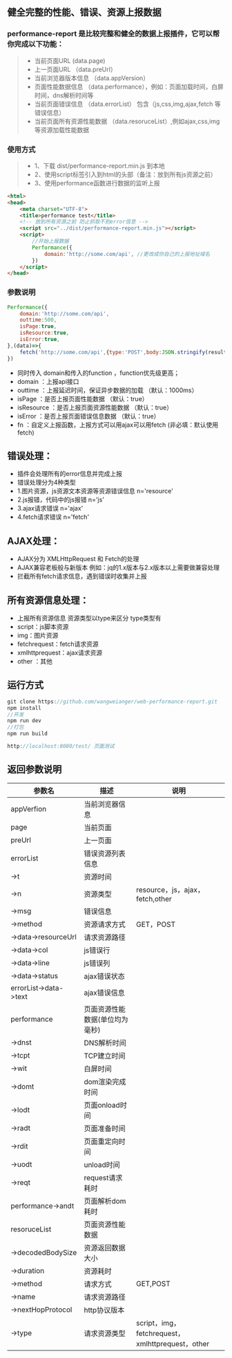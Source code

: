 ## 健全完整的性能、错误、资源上报数据

### performance-report 是比较完整和健全的数据上报插件，它可以帮你完成以下功能：
>  * 当前页面URL  (data.page)
>  * 上一页面URL （data.preUrl）
>  * 当前浏览器版本信息 （data.appVersion）
>  * 页面性能数据信息   （data.performance），例如：页面加载时间，白屏时间，dns解析时间等
>  * 当前页面错误信息  （data.errorList） 包含（js,css,img,ajax,fetch 等错误信息）
>  * 当前页面所有资源性能数据 （data.resoruceList）,例如ajax,css,img等资源加载性能数据

### 使用方式
>  * 1、下载 dist/performance-report.min.js 到本地
>  * 2、使用script标签引入到html的头部（备注：放到所有js资源之前）
>  * 3、使用performance函数进行数据的监听上报

```html
<html>
<head>
	<meta charset="UTF-8">
	<title>performance test</title>
	<!-- 放到所有资源之前 防止抓取不到error信息 -->
	<script src="../dist/performance-report.min.js"></script>
	<script>
		//开始上报数据
		Performance({
		    domain:'http://some.com/api', //更改成你自己的上报地址域名
		})
	</script>
</head>
```

### 参数说明
```js
Performance({
    domain:'http://some.com/api', 
    outtime:500,
    isPage:true,
    isResource:true,
    isError:true,
},(data)=>{
	fetch('http://some.com/api',{type:'POST',body:JSON.stringify(result)}).then((data)=>{})
})
```

* 同时传入 domain和传入的function ，function优先级更高；
* domain		：上报api接口
* outtime	：上报延迟时间，保证异步数据的加载 （默认：1000ms）
* isPage		：是否上报页面性能数据        （默认：true）
* isResource	：是否上报页面资源性能数据 （默认：true）
* isError	：是否上报页面错误信息数据    （默认：true）
* fn			：自定义上报函数，上报方式可以用ajax可以用fetch  (非必填：默认使用fetch)

## 错误处理：
* 插件会处理所有的error信息并完成上报
* 错误处理分为4种类型
* 1.图片资源，js资源文本资源等资源错误信息 n='resource'
* 2.js报错，代码中的js报错  n='js'
* 3.ajax请求错误  		n='ajax'
* 4.fetch请求错误			n='fetch'

## AJAX处理：
* AJAX分为 XMLHttpRequest 和 Fetch的处理
* AJAX兼容老板般与新版本 例如：jq的1.x版本与2.x版本以上需要做兼容处理
* 拦截所有fetch请求信息，遇到错误时收集并上报

## 所有资源信息处理：
* 上报所有资源信息 资源类型以type来区分 type类型有
* script：js脚本资源
* img：图片资源
* fetchrequest：fetch请求资源
* xmlhttprequest：ajax请求资源
* other ：其他

## 运行方式
```js
git clone https://github.com/wangweianger/web-performance-report.git
npm install
//开发
npm run dev
//打包
npm run build

http://localhost:8080/test/ 页面测试

```


## 返回参数说明

| 参数名 | 描述 | 说明 |
| --- | --- | --- |
| appVerfion | 当前浏览器信息 |  |
| page | 当前页面 |  |
| preUrl | 上一页面 |  |
| errorList | 错误资源列表信息 |  |
| ->t | 资源时间 |  |
| ->n | 资源类型 | resource，js，ajax，fetch,other  |
| ->msg | 错误信息 |  |
| ->method | 资源请求方式 | GET，POST |
| ->data->resourceUrl | 请求资源路径 |  |
| ->data->col | js错误行 |  |
| ->data->line | js错误列 |  |
| ->data->status | ajax错误状态 |  |
| errorList->data->text | ajax错误信息 |  |
| performance | 页面资源性能数据(单位均为毫秒) |  |
| ->dnst | DNS解析时间 |  |
| ->tcpt | TCP建立时间 |  |
| ->wit | 白屏时间 |  |
| ->domt | dom渲染完成时间 |  |
| ->lodt | 页面onload时间 |  |
| ->radt | 页面准备时间  |  |
| ->rdit | 页面重定向时间 |  |
| ->uodt | unload时间 |  |
| ->reqt | request请求耗时 |  |
| performance->andt | 页面解析dom耗时 |  |
| resoruceList | 页面资源性能数据 |  |
| ->decodedBodySize | 资源返回数据大小 |  |
| ->duration | 资源耗时 |  |
| ->method | 请求方式 | GET,POST |
| ->name | 请求资源路径 |  |
| ->nextHopProtocol | http协议版本 |  |
| ->type | 请求资源类型 | script，img，fetchrequest，xmlhttprequest，other |









